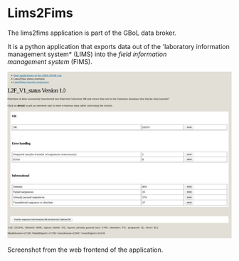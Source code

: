 Lims2Fims
===================

The lims2fims application is part of the GBoL data broker.

It is a python application that exports data out of the 'laboratory 
information management system* (LIMS) into the *field information  
management system* (FIMS).


![lims2fims status page](https://raw.githubusercontent.com/ZFMK/GermanBarcodeofLife/images/images/lims2fims_status_page.jpg)

Screenshot from the web frontend of the application.
